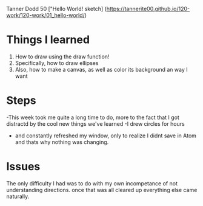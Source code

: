 Tanner Dodd 50
["Hello World! sketch] (https://tannerite00.github.io/120-work/120-work/01_hello-world/)

# Things I learned
1. How to draw using the draw function!
2. Specifically, how to draw ellipses
3. Also, how to make a canvas, as well as color its background an way I want

# Steps
-This week took me quite a long time to do, more to the fact that I got distractd by the cool new things we've learned
-I drew circles for hours
- and constantly refreshed my window, only to realize I didnt save in Atom and thats why nothing was changing. 

# Issues
The only difficulty I had was to do with my own incompetance of not understanding directions. 
once that was all cleared up everything else came naturally. 
